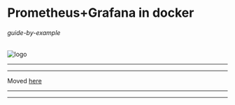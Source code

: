 # Prometheus+Grafana in docker

###### guide-by-example

![logo](https://i.imgur.com/q41QfyI.png)

---
---

Moved [here](https://github.com/DoTheEvo/selfhosted-apps-docker/tree/master/prometheus_grafana_loki)

---
---
